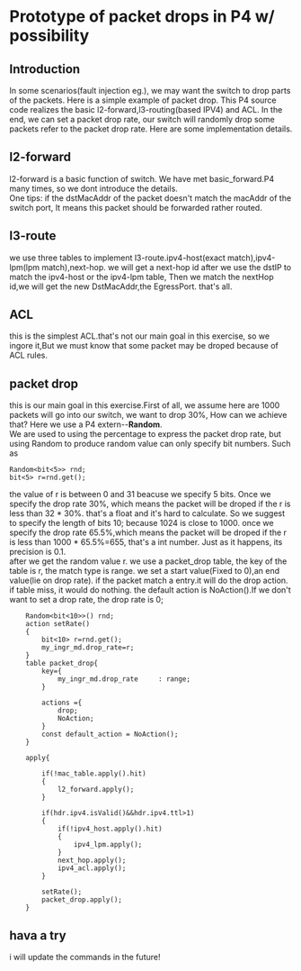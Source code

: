 # Prototype of packet drops in P4 w/ possibility
## Introduction
In some scenarios(fault injection eg.), we may want the switch to drop parts of the packets. Here is a simple example of packet drop. This P4 source code realizes the basic l2-forward,l3-routing(based IPV4) and ACL. In the end, we can set a packet drop rate, our switch will randomly drop some packets refer to the packet drop rate. Here are some implementation details.
## l2-forward
l2-forward is a basic function of switch. We have met basic_forward.P4 many times, so we dont introduce the details.<br>
One tips:
if the dstMacAddr of the packet doesn't match the macAddr of the switch port, It means this packet should be forwarded rather routed. 
## l3-route
we use three tables to implement l3-route.ipv4-host(exact match),ipv4-lpm(lpm match),next-hop. we will get a next-hop id after we use the dstIP to match the ipv4-host or the ipv4-lpm table, Then we match the nextHop id,we will get the new DstMacAddr,the EgressPort. that's all. 
## ACL
this is the simplest ACL.that's not our main goal in this exercise, so we ingore it,But we must know that some packet may be droped because of ACL rules.
## packet drop
this is our main goal in this exercise.First of all, we assume here are 1000 packets will go into our switch, we want to drop 30%, How can we achieve that? Here we use a P4 extern--**Random**.<br>
We are used to using the percentage to express the packet drop rate, but using Random to produce random value can only specify bit numbers. Such as 

```
Random<bit<5>> rnd;
bit<5> r=rnd.get();
```
the value of r is between 0 and 31 beacuse we specify 5 bits. Once we specify the drop rate 30%, which means the packet will be droped if the r is less than 32 * 30%. that's a float and it's hard to calculate. So we suggest to specify the length of bits 10; because 1024 is close to 1000. once we specify the drop rate 65.5%,which means the packet will be droped if the r is less than 1000 * 65.5%=655, that's a int number. Just as it happens, its precision is 0.1.  <br>
after we get the random value r. we use a packet_drop table, the key of the table is r, the match type is range. we set a start value(Fixed to 0),an end value(lie on drop rate). if the packet match a entry.it will do the drop action. if table miss, it would do nothing. the default action is NoAction().If we don't want to set a drop rate, the drop rate is 0; 

```
    Random<bit<10>>() rnd;
    action setRate()
    {
        bit<10> r=rnd.get();
    	my_ingr_md.drop_rate=r;
    }
    table packet_drop{
        key={
            my_ingr_md.drop_rate     : range;
        }

        actions ={
            drop;
            NoAction;
        }
        const default_action = NoAction();
    }

    apply{

        if(!mac_table.apply().hit)
        {
            l2_forward.apply();
        }

        if(hdr.ipv4.isValid()&&hdr.ipv4.ttl>1)
        {
            if(!ipv4_host.apply().hit)
            {
                ipv4_lpm.apply();
            }
            next_hop.apply();
            ipv4_acl.apply();
        }

        setRate();
        packet_drop.apply();
    }
```  

## hava a try
i will update the commands in the future!
